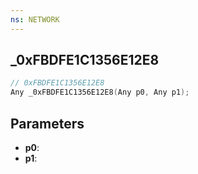 ```yaml
---
ns: NETWORK
---
```

## _0xFBDFE1C1356E12E8

```c
// 0xFBDFE1C1356E12E8
Any _0xFBDFE1C1356E12E8(Any p0, Any p1);
```

## Parameters
* **p0**:
* **p1**:
